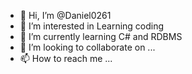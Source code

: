 - 👋 Hi, I’m @Daniel0261
- 👀 I’m interested in Learning coding
- 🌱 I’m currently learning C# and RDBMS
- 💞️ I’m looking to collaborate on ...
- 📫 How to reach me ...

<!---
Daniel0261/Daniel0261 is a ✨ special ✨ repository because its `README.md` (this file) appears on your GitHub profile.
You can click the Preview link to take a look at your changes.
--->
